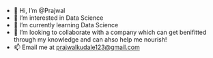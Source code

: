 - 👋 Hi, I’m @Prajwal
- 👀 I’m interested in Data Science
- 🌱 I’m currently learning Data Science
- 💞️ I’m looking to collaborate with a company which can get benifitted through my knowledge and can ahso help me nourish! 
- 📫 Email me at prajwalkudale123@gmail.com
